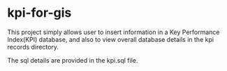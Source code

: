 # kpi-for-gis
This project simply allows user to insert information in a Key Performance Index(KPI) database, and also to view overall database details in the kpi records directory.

The sql details are provided in the kpi.sql file.
